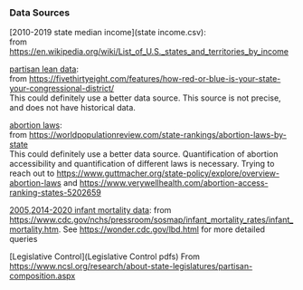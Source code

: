 
### Data Sources

[2010-2019 state median income](state income.csv):  
from https://en.wikipedia.org/wiki/List_of_U.S._states_and_territories_by_income

[partisan lean data](partisan_lean.csv):  
from https://fivethirtyeight.com/features/how-red-or-blue-is-your-state-your-congressional-district/  
This could definitely use a better data source.  This source is not precise, and does not have historical data.

[abortion laws](abortionlaws.csv):  
from https://worldpopulationreview.com/state-rankings/abortion-laws-by-state  
This could definitely use a better data source.  Quantification of abortion accessibility and quantification of different laws is necessary.  Trying to reach out to https://www.guttmacher.org/state-policy/explore/overview-abortion-laws and https://www.verywellhealth.com/abortion-access-ranking-states-5202659

[2005,2014-2020 infant mortality data](infant_mortality_by_state.csv): 
from https://www.cdc.gov/nchs/pressroom/sosmap/infant_mortality_rates/infant_mortality.htm.  See https://wonder.cdc.gov/lbd.html for more detailed queries

[Legislative Control](Legislative Control pdfs)
From https://www.ncsl.org/research/about-state-legislatures/partisan-composition.aspx